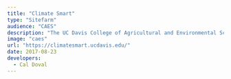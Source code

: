 ```yaml
---
title: "Climate Smart"
type: "Sitefarm"
audience: "CAES"
description: "The UC Davis College of Agricultural and Environmental Sciences International Programs Office shares agricultural knowledge and information with the world. We conduct training and workshops, develop research & extension projects, advise on curriculum development, sponsor global programs, offer educational opportunities, and guide capacity building."
image: "caes"
url: "https://climatesmart.ucdavis.edu/"
date: 2017-08-23
developers:
  - Cal Doval
---
```

